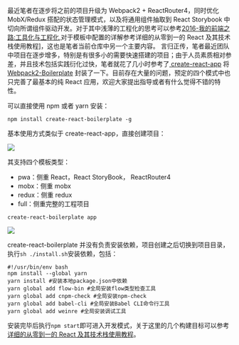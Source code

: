 
最近笔者在逐步将之前的项目升级为 Webpack2 + ReactRouter4，同时优化 MobX/Redux 搭配的状态管理模式，以及将通用组件抽取到 React Storybook 中切向所谓组件驱动开发。对于其中浅薄的工程化的思考可以参考[2016-我的前端之路:工具化与工程化](https://zhuanlan.zhihu.com/p/24575395),对于模板中配置的详解参考详细的从零到一的 React 及其技术栈使用教程]，这也是笔者当前仓库中另一个主要内容。
言归正传，笔者最近团队中项目在逐步增多，特别是有很多小的需要快速搭建的项目；由于人员素质相对参差，并且技术包括实践衍化过快，笔者就花了几小时参考了[ create-react-app](https://segmentfault.com/a/1190000006055973) 将 [Webpack2-Boilerplate](https://github.com/wxyyxc1992/Webpack2-React-Redux-Boilerplate/blob/master/boilerplate/README.md) 封装了一下。目前存在大量的问题，预定的四个模式中也只完善了最基本的纯 React 应用，欢迎大家提出指导或者有什么觉得不错的特性。

可以直接使用 npm 或者 yarn 安装：
```
npm install create-react-boilerplate -g
```
基本使用方式类似于 create-react-app，直接创建项目：

![](https://coding.net/u/hoteam/p/Cache/git/raw/master/2017/2/2/WX20170221-22060311.png)

其支持四个模板类型：
- pwa：侧重 React，React StoryBook， ReactRouter4
- mobx：侧重 mobx
- redux：侧重 redux
- full：侧重完整的工程项目

```
create-react-boilerplate app
```
![](https://coding.net/u/hoteam/p/Cache/git/raw/master/2017/2/2/WX20170221-220910aa.png)

create-react-boilerplate 并没有负责安装依赖，项目创建之后切换到项目目录，执行`sh ./install.sh`安装依赖，包括：

```
#!/usr/bin/env bash
npm install --global yarn
yarn install #安装本地package.json中依赖
yarn global add flow-bin #全局安装flow类型检查工具
yarn global add cnpm-check #全局安装npm-check
yarn global add babel-cli #全局安装Babel CLI命令行工具
yarn global add weinre #全局安装调试工具
```

安装完毕后执行`npm start`即可进入开发模式，关于这里的几个构建目标可以参考[详细的从零到一的 React 及其技术栈使用教程](https://github.com/wxyyxc1992/Webpack2-React-Redux-Boilerplate/blob/master/boilerplate/README.md)。

